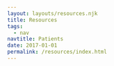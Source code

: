 ```yaml
---
layout: layouts/resources.njk
title: Resources
tags:
  - nav
navtitle: Patients
date: 2017-01-01
permalink: /resources/index.html
---
```

